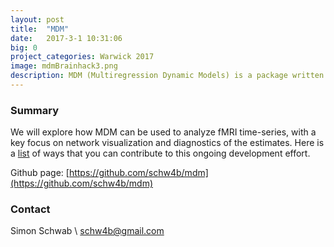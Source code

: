 ```yaml
---
layout: post
title:  "MDM"
date:   2017-3-1 10:31:06
big: 0
project_categories: Warwick 2017
image: mdmBrainhack3.png
description: MDM (Multiregression Dynamic Models) is a package written in R to study directed dynamic functional connectivity.
---
```


### Summary
We will explore how MDM can be used to analyze fMRI time-series, with a key focus on network visualization and diagnostics of the estimates. Here is a [list](https://github.com/schw4b/mdm/issues) of ways that you can contribute to this ongoing development effort.

Github page: [https://github.com/schw4b/mdm](https://github.com/schw4b/mdm)


### Contact
Simon Schwab \\
[schw4b@gmail.com](mailto:schw4b@gmail.com)
